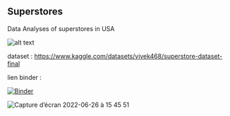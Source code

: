 ## Superstores  
Data Analyses of superstores in USA

![alt text](26252.jpg "Superstores")


dataset : https://www.kaggle.com/datasets/vivek468/superstore-dataset-final  

lien binder :   

[![Binder](https://mybinder.org/badge_logo.svg)](https://mybinder.org/v2/gh/karimsab/Superstores/HEAD)


![Capture d’écran 2022-06-26 à 15 45 51](https://user-images.githubusercontent.com/62601686/175817656-dc587315-eff9-4a0a-9534-c389b9bfc787.png)
